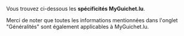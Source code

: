 Vous trouvez ci-dessous les **spécificités MyGuichet.lu**.

Merci de noter que toutes les informations mentionnées dans l'onglet "Généralités" sont également applicables à MyGuichet.lu.